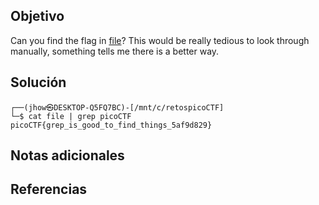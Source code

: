 ## Objetivo

Can you find the flag in [file](https://jupiter.challenges.picoctf.org/static/515f19f3612bfd97cd3f0c0ba32bd864/file)? This would be really tedious to look through manually, something tells me there is a better way.
## Solución
```
┌──(jhow㉿DESKTOP-Q5FQ7BC)-[/mnt/c/retospicoCTF]
└─$ cat file | grep picoCTF
picoCTF{grep_is_good_to_find_things_5af9d829}
```
## Notas adicionales

## Referencias